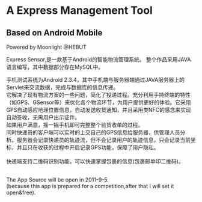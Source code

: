 # A Express Management Tool #
## Based on Android Mobile ##
Powered by Moonlight @HEBUT

Express Sensor,是一款基于Android的智能物流管理系统。
整个作品采用JAVA语言编写，其中数据部分存在MySQL中。

手机测试系统为Android 2.3.4，其中手机端与服务器端通过JAVA服务器上的Servlet来交流数据，完成与数据库的信息传递。<br>
它解决了现有物流方案的一些问题，简化了投递过程。充分利用手持终端的特性（如GPS、GSensor等）来优化各个物流环节，为用户提供更好的体验。它采用GPS自动感应地理位置信息，自动发送收货通知，并且采用类NFC的感念来实现自动签收，无需用户出示证件。<br>
如果用户满意，摇一摇手机即可完整整个验货收单的过程。<br>
同时快递员的客户端可以实时的上交自己的GPS信息给服务器，供管理人员分析。服务器会记录快递员的轨迹流，但不会记录用户的轨迹信息，只会记录当前坐标，并且只在收获的过程中开启记录GPS功能，保障了用户隐私。<br>
<br>快递端支持二维码识别功能，可以快速掌握包裹的信息(包裹邮单印二维码)。<br>
<br>

The App Source will be open in 2011-9-5.<br>
(because this app is prepared for a competition,after that I will set it open&free).<br>
